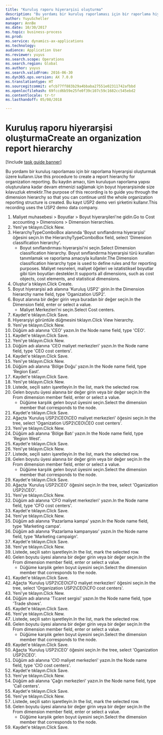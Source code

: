 ```yaml
--- 
title: "Kuruluş raporu hiyerarşisi oluşturma"
description: "Bu yordamı bir kuruluş raporlaması için bir raporlama hiyerarşisi oluşturmak üzere kullanın."
author: YuyuScheller
manager: AnnBe
ms.date: 10/30/2017
ms.topic: business-process
ms.prod: 
ms.service: dynamics-ax-applications
ms.technology: 
audience: Application User
ms.reviewer: yuyus
ms.search.scope: Operations
ms.search.region: Global
ms.author: yuyus
ms.search.validFrom: 2016-06-30
ms.dyn365.ops.version: AX 7.0.0
ms.translationtype: HT
ms.sourcegitcommit: efcb77ff883b29a4bbaba27551e02311742afbbd
ms.openlocfilehash: 69fccd6b59e25fe0f39c107c59c1682cc545ebd2
ms.contentlocale: tr-tr
ms.lasthandoff: 05/08/2018

---
```

# <a name="create-an-organization-report-hierarchy"></a><span data-ttu-id="c4591-103">Kuruluş raporu hiyerarşisi oluşturma</span><span class="sxs-lookup"><span data-stu-id="c4591-103">Create an organization report hierarchy</span></span>

[!include [task guide banner](../../includes/task-guide-banner.md)]

<span data-ttu-id="c4591-104">Bu yordamı bir kuruluş raporlaması için bir raporlama hiyerarşisi oluşturmak üzere kullanın.</span><span class="sxs-lookup"><span data-stu-id="c4591-104">Use this procedure to create a report hierarchy for organization reporting.</span></span> <span data-ttu-id="c4591-105">Bu kaydın amacı, tüm kuruluşun raporlama yapısı oluşturulana kadar devam etmenizi sağlamak için boyut hiyerarşisinde size kılavuzluk etmektir.</span><span class="sxs-lookup"><span data-stu-id="c4591-105">The purpose of this recording is to guide you through the dimension hierarchy so that you can continue until the whole organization reporting structure is created.</span></span> <span data-ttu-id="c4591-106">Bu kayıt USP2 demo veri şirketini kullanır.</span><span class="sxs-lookup"><span data-stu-id="c4591-106">This recording uses the USP2 demo data company.</span></span>

1. <span data-ttu-id="c4591-107">Maliyet muhasebesi > Boyutlar > Boyut hiyerarşileri'ne gidin.</span><span class="sxs-lookup"><span data-stu-id="c4591-107">Go to Cost accounting > Dimensions > Dimension hierarchies.</span></span>
2. <span data-ttu-id="c4591-108">Yeni'ye tıklayın.</span><span class="sxs-lookup"><span data-stu-id="c4591-108">Click New.</span></span>
3. <span data-ttu-id="c4591-109">HierarchyTypeComboBox alanında 'Boyut sınıflandırma hiyerarşisi' öğesini seçin.</span><span class="sxs-lookup"><span data-stu-id="c4591-109">In the HierarchyTypeComboBox field, select 'Dimension classification hierarchy'.</span></span>
    * <span data-ttu-id="c4591-110">Boyut sınıflandırması hiyerarşisi'ni seçin.</span><span class="sxs-lookup"><span data-stu-id="c4591-110">Select Dimension classification hierarchy.</span></span> <span data-ttu-id="c4591-111">Boyut sınıflandırma hiyerarşisi türü kuralları tanımlamak ve raporlama amacıyla kullanılır.</span><span class="sxs-lookup"><span data-stu-id="c4591-111">The Dimension classification hierarchy type is used to define rules and for reporting purposes.</span></span> <span data-ttu-id="c4591-112">Maliyet nesneleri, maliyet öğeleri ve istatistiksel boyutlar gibi tüm boyutları destekler.</span><span class="sxs-lookup"><span data-stu-id="c4591-112">It supports all dimensions, such as cost objects, cost elements, and statistical dimensions.</span></span>  
4. <span data-ttu-id="c4591-113">Oluştur'a tıklayın.</span><span class="sxs-lookup"><span data-stu-id="c4591-113">Click Create.</span></span>
5. <span data-ttu-id="c4591-114">Boyut hiyerarşisi adı alanına 'Kuruluş USP2' girin.</span><span class="sxs-lookup"><span data-stu-id="c4591-114">In the Dimension hierarchy name field, type 'Oganization USP2'.</span></span>
6. <span data-ttu-id="c4591-115">Boyut alanına bir değer girin veya buradan bir değer seçin.</span><span class="sxs-lookup"><span data-stu-id="c4591-115">In the Dimension field, enter or select a value.</span></span>
    * <span data-ttu-id="c4591-116">Maliyet Merkezleri'ni seçin.</span><span class="sxs-lookup"><span data-stu-id="c4591-116">Select Cost centers.</span></span>  
7. <span data-ttu-id="c4591-117">Kaydet'e tıklayın.</span><span class="sxs-lookup"><span data-stu-id="c4591-117">Click Save.</span></span>
8. <span data-ttu-id="c4591-118">Hiyerarşiyi görüntüle düğmesini tıklayın.</span><span class="sxs-lookup"><span data-stu-id="c4591-118">Click View hierarchy.</span></span>
9. <span data-ttu-id="c4591-119">Yeni'ye tıklayın.</span><span class="sxs-lookup"><span data-stu-id="c4591-119">Click New.</span></span>
10. <span data-ttu-id="c4591-120">Düğüm adı alanına 'CEO' yazın.</span><span class="sxs-lookup"><span data-stu-id="c4591-120">In the Node name field, type 'CEO'.</span></span>
11. <span data-ttu-id="c4591-121">Kaydet'e tıklayın.</span><span class="sxs-lookup"><span data-stu-id="c4591-121">Click Save.</span></span>
12. <span data-ttu-id="c4591-122">Yeni'ye tıklayın.</span><span class="sxs-lookup"><span data-stu-id="c4591-122">Click New.</span></span>
13. <span data-ttu-id="c4591-123">Düğüm adı alanına 'CEO maliyet merkezleri' yazın.</span><span class="sxs-lookup"><span data-stu-id="c4591-123">In the Node name field, type 'CEO cost centers'.</span></span>
14. <span data-ttu-id="c4591-124">Kaydet'e tıklayın.</span><span class="sxs-lookup"><span data-stu-id="c4591-124">Click Save.</span></span>
15. <span data-ttu-id="c4591-125">Yeni'ye tıklayın.</span><span class="sxs-lookup"><span data-stu-id="c4591-125">Click New.</span></span>
16. <span data-ttu-id="c4591-126">Düğüm adı alanına 'Bölge Doğu' yazın.</span><span class="sxs-lookup"><span data-stu-id="c4591-126">In the Node name field, type 'Region East'.</span></span>
17. <span data-ttu-id="c4591-127">Kaydet'e tıklayın.</span><span class="sxs-lookup"><span data-stu-id="c4591-127">Click Save.</span></span>
18. <span data-ttu-id="c4591-128">Yeni'ye tıklayın.</span><span class="sxs-lookup"><span data-stu-id="c4591-128">Click New.</span></span>
19. <span data-ttu-id="c4591-129">Listede, seçili satırı işaretleyin.</span><span class="sxs-lookup"><span data-stu-id="c4591-129">In the list, mark the selected row.</span></span>
20. <span data-ttu-id="c4591-130">Gelen boyutu üyesi alanına bir değer girin veya bir değer seçin.</span><span class="sxs-lookup"><span data-stu-id="c4591-130">In the From dimension member field, enter or select a value.</span></span>
    * <span data-ttu-id="c4591-131">Düğüme karşılık gelen boyut üyesini seçin.</span><span class="sxs-lookup"><span data-stu-id="c4591-131">Select the dimension member that corresponds to the node.</span></span>  
21. <span data-ttu-id="c4591-132">Kaydet'e tıklayın.</span><span class="sxs-lookup"><span data-stu-id="c4591-132">Click Save.</span></span>
22. <span data-ttu-id="c4591-133">Ağaçta 'Kuruluş USP2\CEO\CEO maliyet merkezleri' öğesini seçin.</span><span class="sxs-lookup"><span data-stu-id="c4591-133">In the tree, select 'Oganization USP2\CEO\CEO cost centers'.</span></span>
23. <span data-ttu-id="c4591-134">Yeni'ye tıklayın.</span><span class="sxs-lookup"><span data-stu-id="c4591-134">Click New.</span></span>
24. <span data-ttu-id="c4591-135">Düğüm adı alanına 'Bölge Batı' yazın.</span><span class="sxs-lookup"><span data-stu-id="c4591-135">In the Node name field, type 'Region West'.</span></span>
25. <span data-ttu-id="c4591-136">Kaydet'e tıklayın.</span><span class="sxs-lookup"><span data-stu-id="c4591-136">Click Save.</span></span>
26. <span data-ttu-id="c4591-137">Yeni'ye tıklayın.</span><span class="sxs-lookup"><span data-stu-id="c4591-137">Click New.</span></span>
27. <span data-ttu-id="c4591-138">Listede, seçili satırı işaretleyin.</span><span class="sxs-lookup"><span data-stu-id="c4591-138">In the list, mark the selected row.</span></span>
28. <span data-ttu-id="c4591-139">Gelen boyutu üyesi alanına bir değer girin veya bir değer seçin.</span><span class="sxs-lookup"><span data-stu-id="c4591-139">In the From dimension member field, enter or select a value.</span></span>
    * <span data-ttu-id="c4591-140">Düğüme karşılık gelen boyut üyesini seçin.</span><span class="sxs-lookup"><span data-stu-id="c4591-140">Select the dimension member that corresponds to the node.</span></span>  
29. <span data-ttu-id="c4591-141">Kaydet'e tıklayın.</span><span class="sxs-lookup"><span data-stu-id="c4591-141">Click Save.</span></span>
30. <span data-ttu-id="c4591-142">Ağaçta 'Kuruluş USP2\CEO' öğesini seçin.</span><span class="sxs-lookup"><span data-stu-id="c4591-142">In the tree, select 'Oganization USP2\CEO'.</span></span>
31. <span data-ttu-id="c4591-143">Yeni'ye tıklayın.</span><span class="sxs-lookup"><span data-stu-id="c4591-143">Click New.</span></span>
32. <span data-ttu-id="c4591-144">Düğüm adı alanına 'CFO maliyet merkezleri' yazın.</span><span class="sxs-lookup"><span data-stu-id="c4591-144">In the Node name field, type 'CFO cost centers'.</span></span>
33. <span data-ttu-id="c4591-145">Kaydet'e tıklayın.</span><span class="sxs-lookup"><span data-stu-id="c4591-145">Click Save.</span></span>
34. <span data-ttu-id="c4591-146">Yeni'ye tıklayın.</span><span class="sxs-lookup"><span data-stu-id="c4591-146">Click New.</span></span>
35. <span data-ttu-id="c4591-147">Düğüm adı alanına 'Pazarlama kampa' yazın.</span><span class="sxs-lookup"><span data-stu-id="c4591-147">In the Node name field, type 'Marketing campa'.</span></span>
36. <span data-ttu-id="c4591-148">Düğüm adı alanına 'Pazarlama kampanyası' yazın.</span><span class="sxs-lookup"><span data-stu-id="c4591-148">In the Node name field, type 'Marketing campaign'.</span></span>
37. <span data-ttu-id="c4591-149">Kaydet'e tıklayın.</span><span class="sxs-lookup"><span data-stu-id="c4591-149">Click Save.</span></span>
38. <span data-ttu-id="c4591-150">Yeni'ye tıklayın.</span><span class="sxs-lookup"><span data-stu-id="c4591-150">Click New.</span></span>
39. <span data-ttu-id="c4591-151">Listede, seçili satırı işaretleyin.</span><span class="sxs-lookup"><span data-stu-id="c4591-151">In the list, mark the selected row.</span></span>
40. <span data-ttu-id="c4591-152">Gelen boyutu üyesi alanına bir değer girin veya bir değer seçin.</span><span class="sxs-lookup"><span data-stu-id="c4591-152">In the From dimension member field, enter or select a value.</span></span>
    * <span data-ttu-id="c4591-153">Düğüme karşılık gelen boyut üyesini seçin.</span><span class="sxs-lookup"><span data-stu-id="c4591-153">Select the dimension member that corresponds to the node.</span></span>  
41. <span data-ttu-id="c4591-154">Kaydet'e tıklayın.</span><span class="sxs-lookup"><span data-stu-id="c4591-154">Click Save.</span></span>
42. <span data-ttu-id="c4591-155">Ağaçta 'Kuruluş USP2\CEO\CFO maliyet merkezleri' öğesini seçin.</span><span class="sxs-lookup"><span data-stu-id="c4591-155">In the tree, select 'Organization USP2\CEO\CFO cost centers'.</span></span>
43. <span data-ttu-id="c4591-156">Yeni'ye tıklayın.</span><span class="sxs-lookup"><span data-stu-id="c4591-156">Click New.</span></span>
44. <span data-ttu-id="c4591-157">Düğüm adı alanına 'Ticaret sergisi' yazın.</span><span class="sxs-lookup"><span data-stu-id="c4591-157">In the Node name field, type 'Trade shows'.</span></span>
45. <span data-ttu-id="c4591-158">Kaydet'e tıklayın.</span><span class="sxs-lookup"><span data-stu-id="c4591-158">Click Save.</span></span>
46. <span data-ttu-id="c4591-159">Yeni'ye tıklayın.</span><span class="sxs-lookup"><span data-stu-id="c4591-159">Click New.</span></span>
47. <span data-ttu-id="c4591-160">Listede, seçili satırı işaretleyin.</span><span class="sxs-lookup"><span data-stu-id="c4591-160">In the list, mark the selected row.</span></span>
48. <span data-ttu-id="c4591-161">Gelen boyutu üyesi alanına bir değer girin veya bir değer seçin.</span><span class="sxs-lookup"><span data-stu-id="c4591-161">In the From dimension member field, enter or select a value.</span></span>
    * <span data-ttu-id="c4591-162">Düğüme karşılık gelen boyut üyesini seçin.</span><span class="sxs-lookup"><span data-stu-id="c4591-162">Select the dimension member that corresponds to the node.</span></span>  
49. <span data-ttu-id="c4591-163">Kaydet'e tıklayın.</span><span class="sxs-lookup"><span data-stu-id="c4591-163">Click Save.</span></span>
50. <span data-ttu-id="c4591-164">Ağaçta 'Kuruluş USP2\CEO' öğesini seçin.</span><span class="sxs-lookup"><span data-stu-id="c4591-164">In the tree, select 'Oganization USP2\CEO'.</span></span>
51. <span data-ttu-id="c4591-165">Düğüm adı alanına 'CIO maliyet merkezleri' yazın.</span><span class="sxs-lookup"><span data-stu-id="c4591-165">In the Node name field, type 'CIO cost centers'.</span></span>
52. <span data-ttu-id="c4591-166">Kaydet'e tıklayın.</span><span class="sxs-lookup"><span data-stu-id="c4591-166">Click Save.</span></span>
53. <span data-ttu-id="c4591-167">Yeni'ye tıklayın.</span><span class="sxs-lookup"><span data-stu-id="c4591-167">Click New.</span></span>
54. <span data-ttu-id="c4591-168">Düğüm adı alanına 'Çağrı merkezleri' yazın.</span><span class="sxs-lookup"><span data-stu-id="c4591-168">In the Node name field, type 'Call centers'.</span></span>
55. <span data-ttu-id="c4591-169">Kaydet'e tıklayın.</span><span class="sxs-lookup"><span data-stu-id="c4591-169">Click Save.</span></span>
56. <span data-ttu-id="c4591-170">Yeni'ye tıklayın.</span><span class="sxs-lookup"><span data-stu-id="c4591-170">Click New.</span></span>
57. <span data-ttu-id="c4591-171">Listede, seçili satırı işaretleyin.</span><span class="sxs-lookup"><span data-stu-id="c4591-171">In the list, mark the selected row.</span></span>
58. <span data-ttu-id="c4591-172">Gelen boyutu üyesi alanına bir değer girin veya bir değer seçin.</span><span class="sxs-lookup"><span data-stu-id="c4591-172">In the From dimension member field, enter or select a value.</span></span>
    * <span data-ttu-id="c4591-173">Düğüme karşılık gelen boyut üyesini seçin.</span><span class="sxs-lookup"><span data-stu-id="c4591-173">Select the dimension member that corresponds to the node.</span></span>  
59. <span data-ttu-id="c4591-174">Kaydet'e tıklayın.</span><span class="sxs-lookup"><span data-stu-id="c4591-174">Click Save.</span></span>


